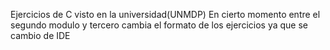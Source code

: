 Ejercicios de C visto en la universidad(UNMDP)
En cierto momento entre el segundo modulo y tercero cambia el formato de los ejercicios ya que se cambio de IDE